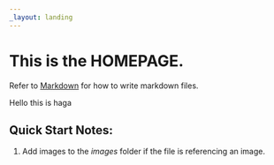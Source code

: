 ```yaml
---
_layout: landing
---
```


# This is the **HOMEPAGE**.

Refer to [Markdown](http://daringfireball.net/projects/markdown/) for how to write markdown files.

Hello this is haga

## Quick Start Notes:

1. Add images to the *images* folder if the file is referencing an image.
